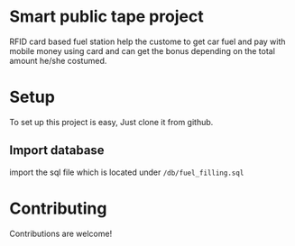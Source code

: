 # Smart public tape project
RFID card based fuel station help the custome to get car fuel and pay with mobile money using card and can get the bonus depending on the total amount he/she costumed.

# Setup
To set up this project is easy, Just clone it from github.
## Import database 
import the sql file which is located under `/db/fuel_filling.sql`

# Contributing
Contributions are welcome!
